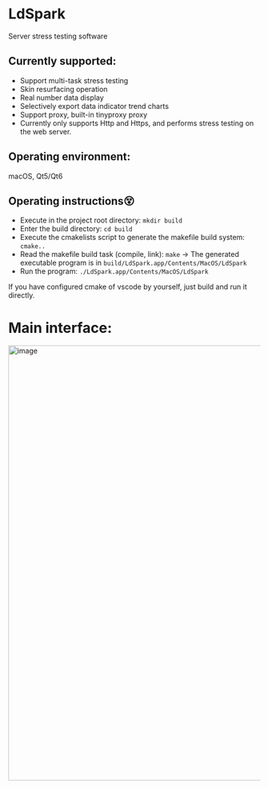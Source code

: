 # LdSpark
Server stress testing software

## Currently supported:
+ Support multi-task stress testing
+ Skin resurfacing operation
+ Real number data display
+ Selectively export data indicator trend charts
+ Support proxy, built-in tinyproxy proxy
+ Currently only supports Http and Https, and performs stress testing on the web server.

## Operating environment: 
macOS, Qt5/Qt6

## Operating instructions😵
+ Execute in the project root directory: ``mkdir build``
+ Enter the build directory: ``cd build``
+ Execute the cmakelists script to generate the makefile build system: ``cmake..``
+ Read the makefile build task (compile, link): ``make`` -> The generated executable program is in ``build/LdSpark.app/Contents/MacOS/LdSpark``
+ Run the program: ``./LdSpark.app/Contents/MacOS/LdSpark``
  
If you have configured cmake of vscode by yourself, just build and run it directly.

# Main interface:
<img width="870" alt="image" src="https://github.com/Xw-oorik/LdSpark/assets/117898635/bac27c20-2576-42cf-88a3-e286d384b99d">
